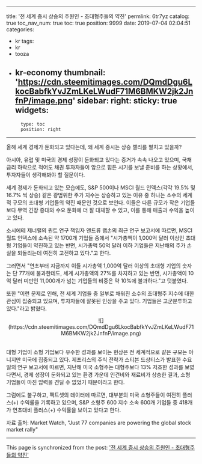 
---
title: '전 세계 증시 상승의 주원인 - 초대형주들의 약진'
permlink: 6tr7yz
catalog: true
toc_nav_num: true
toc: true
position: 9999
date: 2019-07-04 02:04:51
categories:
- kr
tags:
- kr
- tooza
- kr-economy
thumbnail: 'https://cdn.steemitimages.com/DQmdDgu6LkocBabfkYvJZmLKeLWudF71M6BMKW2jk2JnfnP/image.png'
sidebar:
    right:
        sticky: true
widgets:
    -
        type: toc
        position: right
---


올해 세계 경제가 둔화되고 있다는데, 왜 세계 증시는 상승 랠리를 펼치고 있을까?​

아시아, 유럽 및 미국의 경제 성장이 둔화되고 있다는 증거가 속속 나오고 있으며, 국채 금리 하락으로 적어도 채권 투자자들이 앞으로 힘든 시기를 보낼 준비를 하는 상황에서, 투자자들이 생각해봐야 할 질문이다.​

세계 경제가 둔화되고 있는 모습에도, S&P 500이나 MSCI 월드 인덱스(각각 19.5% 및 16.7% 씩 상승) 같은 광범위한 주가 지수는 상승하고 있는 이유 중 하나는 소수의 세계적 규모의 초대형 기업들의 약진 때문인 것으로 보인다. 이들은 다른 규모가 작은 기업들보다 무역 긴장 증대와 수요 둔화에 더 잘 대체할 수 있고, 이를 통해 매출과 수익을 높이고 있다.​

소시에테 제너럴의 퀀트 연구 책임자 앤드류 랩손의 최근 연구 보고서에 따르면, MSCI 월드 인덱스에 소속된 약 1700개 기업들 중에서 "시가총액이 1,000억 달러 이상인 초대형 기업들이 약진하고 있는 반면, 시가총액 50억 달러 이하 기업들은 지난해의 주가 손실을 되돌리는데 여전히 고전하고 있다."고 한다.​

그러면서 "연초부터 지금까지 이들 시가총액 1,000억 달러 이상의 초대형 기업의 숫자는 단 77개에 불과한데도, 세계 시가총액의 27%를 차지하고 있는 반면, 시가총액이 10억 달러 미만인 11,000개가 넘는 기업들의 비중은 약 10%에 불과하다."고 덧붙였다.​

또한 "이런 문제로 인해, 전 세계 기업들 중 일부로 채워진 소수의 초대형주 지수에 대한 관심이 집중되고 있으며, 투자자들에 잘못된 인상을 주고 있다. 기업들은 고군분투하고 있다."라고 밝혔다.

<center>​
![](https://cdn.steemitimages.com/DQmdDgu6LkocBabfkYvJZmLKeLWudF71M6BMKW2jk2JnfnP/image.png)
</center>​

대형 기업이 소형 기업보다 우수한 성과를 보이는 현상은 전 세계적으로 같은 규모는 아니지만 미국에 집중되고 있다. 제프리스의 주식 전략가 스티븐 드상티스가 발표한 수요일의 연구 보고서에 따르면, 지난해 미국 소형주는 대형주보다 13% 저조한 성과를 보였다면서, 경제 성장이 둔화되고 있는 환경 가운데 인건비와 재료비가 상승한 결과, 소형 기업들이 마진 압력을 견딜 수 없었기 때문이라고 한다.​

그럼에도 불구하고, 팩트셋의 데이터에 따르면, 대부분의 미국 소형주들이 여전히 플러스(+) 수익률을 기록하고 있으며, S&P 소형주 600 지수 소속 600개 기업들 중 418개가 연초대비 플러스(+) 수익률을 보이고 있다고 한다.​

자료 출처: Market Watch, "Just 77 companies are powering the global stock market rally"

- - -

This page is synchronized from the post: ['전 세계 증시 상승의 주원인 - 초대형주들의 약진'](https://steemit.com/@pius.pius/6tr7yz)
